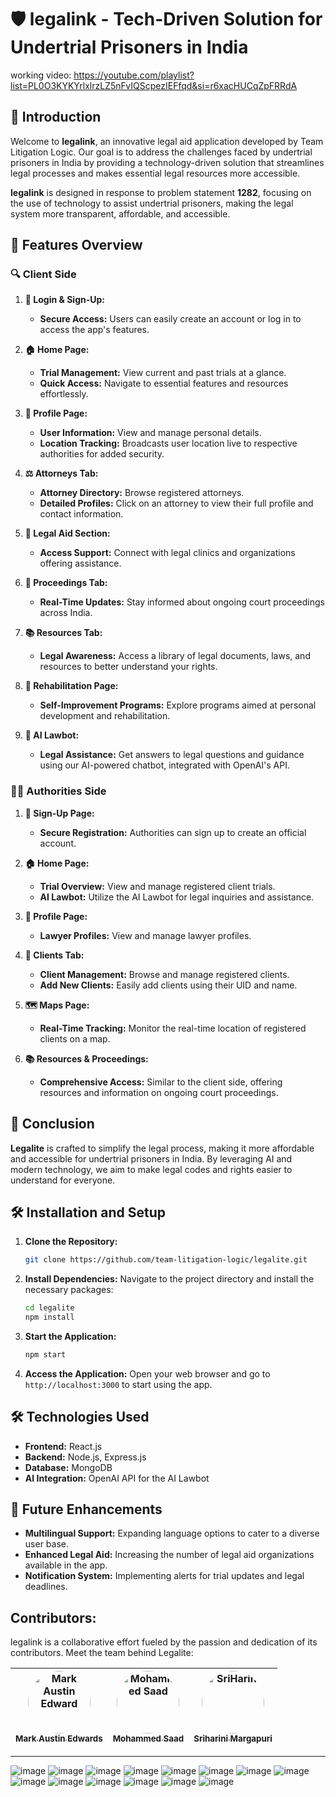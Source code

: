 

# 🛡️ **legalink** - Tech-Driven Solution for Undertrial Prisoners in India
working video:
https://youtube.com/playlist?list=PL0O3KYKYrlxlrzLZ5nFvIQScpezIEFfqd&si=r6xacHUCqZpFRRdA


## 📜 **Introduction**
Welcome to **legalink**, an innovative legal aid application developed by Team Litigation Logic. Our goal is to address the challenges faced by undertrial prisoners in India by providing a technology-driven solution that streamlines legal processes and makes essential legal resources more accessible.

**legalink** is designed in response to problem statement **1282**, focusing on the use of technology to assist undertrial prisoners, making the legal system more transparent, affordable, and accessible.

## 🚀 **Features Overview**

### 🔍 **Client Side**
1. **🔑 Login & Sign-Up:**
   - **Secure Access:** Users can easily create an account or log in to access the app's features.

2. **🏠 Home Page:**
   - **Trial Management:** View current and past trials at a glance.
   - **Quick Access:** Navigate to essential features and resources effortlessly.

3. **👤 Profile Page:**
   - **User Information:** View and manage personal details.
   - **Location Tracking:** Broadcasts user location live to respective authorities for added security.

4. **⚖️ Attorneys Tab:**
   - **Attorney Directory:** Browse registered attorneys.
   - **Detailed Profiles:** Click on an attorney to view their full profile and contact information.

5. **🏥 Legal Aid Section:**
   - **Access Support:** Connect with legal clinics and organizations offering assistance.

6. **📅 Proceedings Tab:**
   - **Real-Time Updates:** Stay informed about ongoing court proceedings across India.

7. **📚 Resources Tab:**
   - **Legal Awareness:** Access a library of legal documents, laws, and resources to better understand your rights.

8. **🔄 Rehabilitation Page:**
   - **Self-Improvement Programs:** Explore programs aimed at personal development and rehabilitation.

9. **🤖 AI Lawbot:**
   - **Legal Assistance:** Get answers to legal questions and guidance using our AI-powered chatbot, integrated with OpenAI's API.

### 👮‍♂️ **Authorities Side**
1. **🔐 Sign-Up Page:**
   - **Secure Registration:** Authorities can sign up to create an official account.

2. **🏠 Home Page:**
   - **Trial Overview:** View and manage registered client trials.
   - **AI Lawbot:** Utilize the AI Lawbot for legal inquiries and assistance.

3. **👤 Profile Page:**
   - **Lawyer Profiles:** View and manage lawyer profiles.

4. **👥 Clients Tab:**
   - **Client Management:** Browse and manage registered clients.
   - **Add New Clients:** Easily add clients using their UID and name.

5. **🗺️ Maps Page:**
   - **Real-Time Tracking:** Monitor the real-time location of registered clients on a map.

6. **📚 Resources & Proceedings:**
   - **Comprehensive Access:** Similar to the client side, offering resources and information on ongoing court proceedings.

## 🎯 **Conclusion**
**Legalite** is crafted to simplify the legal process, making it more affordable and accessible for undertrial prisoners in India. By leveraging AI and modern technology, we aim to make legal codes and rights easier to understand for everyone.

## 🛠️ **Installation and Setup**

1. **Clone the Repository:**
   ```bash
   git clone https://github.com/team-litigation-logic/legalite.git
   ```

2. **Install Dependencies:**
   Navigate to the project directory and install the necessary packages:
   ```bash
   cd legalite
   npm install
   ```

3. **Start the Application:**
   ```bash
   npm start
   ```

4. **Access the Application:**
   Open your web browser and go to `http://localhost:3000` to start using the app.

## 🛠️ **Technologies Used**
- **Frontend:** React.js
- **Backend:** Node.js, Express.js
- **Database:** MongoDB
- **AI Integration:** OpenAI API for the AI Lawbot

## 🚀 **Future Enhancements**
- **Multilingual Support:** Expanding language options to cater to a diverse user base.
- **Enhanced Legal Aid:** Increasing the number of legal aid organizations available in the app.
- **Notification System:** Implementing alerts for trial updates and legal deadlines.

## Contributors:


legalink is a collaborative effort fueled by the passion and dedication of its contributors. Meet the team behind Legalite:

[<img src="https://github.com/M-A-Edwards.png" width="100px;" alt="Mark Austin Edward" style="border-radius: 50%;"/><br /><sub><b>Mark Austin Edwards</b></sub>](https://github.com/M-A-Edwards) | [<img src="https://github.com/b1gh3ro.png" width="100px;" alt="Mohammed Saad" style="border-radius: 50%;"/><br /><sub><b>Mohammed Saad</b></sub>](https://github.com/b1gh3ro) | [<img src="https://github.com/sri-harini-m.png" width="100px;" alt="SriHarini" style="border-radius: 50%;"/><br /><sub><b>Sriharini Margapuri</b></sub>](https://github.com/sri-harini-m)
| :---: | :---: | :---: |
---

![image](https://github.com/user-attachments/assets/0326a5ff-58d0-42bf-9824-3318adbb022e)
![image](https://github.com/user-attachments/assets/8085c721-e7c5-44c1-8273-bacc0dbe0d99)
![image](https://github.com/user-attachments/assets/8cd9f5c2-b474-41bb-95de-7d1a404bb4c5)
![image](https://github.com/user-attachments/assets/02391a6f-e038-4035-a65f-eb61bf35f92e)
![image](https://github.com/user-attachments/assets/515c9073-33bd-4dc3-af53-b0306cf18a48)
![image](https://github.com/user-attachments/assets/1e2d9f9d-b942-414a-b576-fa4c3ceb3184)
![image](https://github.com/user-attachments/assets/64fae20a-d99a-418e-abea-e9f9047bd3ef)
![image](https://github.com/user-attachments/assets/1c88392d-2079-4162-9630-c19910db1129)
![image](https://github.com/user-attachments/assets/1c5b6fd7-07c3-4646-9973-10d0952a0e09)
![image](https://github.com/user-attachments/assets/2f4e9722-8a05-4204-9ce1-51253fee8159)
![image](https://github.com/user-attachments/assets/a4c007a7-d744-4733-a5d4-473b3ac749fa)
![image](https://github.com/user-attachments/assets/05130b23-27df-4db8-b991-620491a22da4)
![image](https://github.com/user-attachments/assets/72d756c0-5e5c-44dc-853d-edeb36c1fd27)
![image](https://github.com/user-attachments/assets/4068a7b2-f3e0-4901-859b-2a6c978ac58c)



